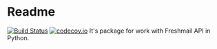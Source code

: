 # Readme
[![Build Status](https://travis-ci.org/butorov/freshmail-client.svg?branch=master)](https://travis-ci.org/butorov/freshmail-client)
[![codecov.io](http://codecov.io/github/butorov/freshmail-client/coverage.svg?branch=master)](http://codecov.io/github/butorov/freshmail-client?branch=master)
It's package for work with Freshmail API in Python.